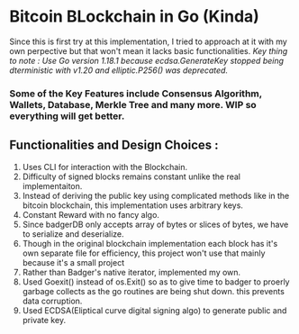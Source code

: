 # Bitcoin BLockchain in Go (Kinda) 
Since this is first try at this implementation, I tried to approach at it with my own perpective but that won't mean it lacks basic functionalities.
*Key thing to note : Use Go version 1.18.1 because ecdsa.GenerateKey stopped being dterministic with v1.20 and elliptic.P256() was deprecated.*
### Some of the Key Features include Consensus Algorithm, Wallets, Database, Merkle Tree and many more. WIP so everything will get better.

## Functionalities and Design Choices : 
1. Uses CLI for interaction with the Blockchain.
2. Difficulty of signed blocks remains constant unlike the real implementaiton.
3. Instead of deriving the public key using complicated methods like in the bitcoin blockchain, this implementation uses arbitrary keys.
4. Constant Reward with no fancy algo.
5. Since badgerDB only accepts array of bytes or slices of bytes, we have to serialize and deserialize.
6. Though in the original blockchain implementation each block has it's own separate file for efficiency, this project won't use that mainly because it's a small project
7. Rather than Badger's native iterator, implemented my own.
8. Used Goexit() instead of os.Exit() so as to give time to badger to proerly garbage collects as the go routines are being shut down. this prevents data corruption.
9.  Used ECDSA(Eliptical curve digital signing algo) to generate public and private key.
    

